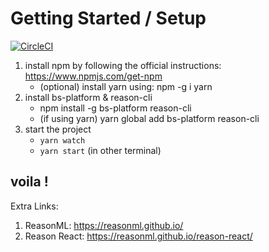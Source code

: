 # Getting Started / Setup

[![CircleCI](https://circleci.com/gh/heygema/ReasonRN/tree/master.svg?style=svg)](https://circleci.com/gh/heygema/ReasonRN/tree/master)

1.  install npm by following the official instructions: https://www.npmjs.com/get-npm
    * (optional) install yarn using: npm -g i yarn
2.  install bs-platform & reason-cli
    * npm install -g bs-platform reason-cli
    * (if using yarn) yarn global add bs-platform reason-cli
3.  start the project
    * `yarn watch`
    * `yarn start` (in other terminal)

## voila !

Extra Links:

1.  ReasonML: https://reasonml.github.io/
2.  Reason React: https://reasonml.github.io/reason-react/
